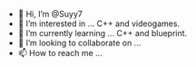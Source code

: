- 👋 Hi, I’m @Suyy7
- 👀 I’m interested in ... C++ and videogames.
- 🌱 I’m currently learning ... C++ and blueprint.
- 💞️ I’m looking to collaborate on ...
- 📫 How to reach me ...

<!---
Suyy7/Suyy7 is a ✨ special ✨ repository because its `README.md` (this file) appears on your GitHub profile.
You can click the Preview link to take a look at your changes.
--->
